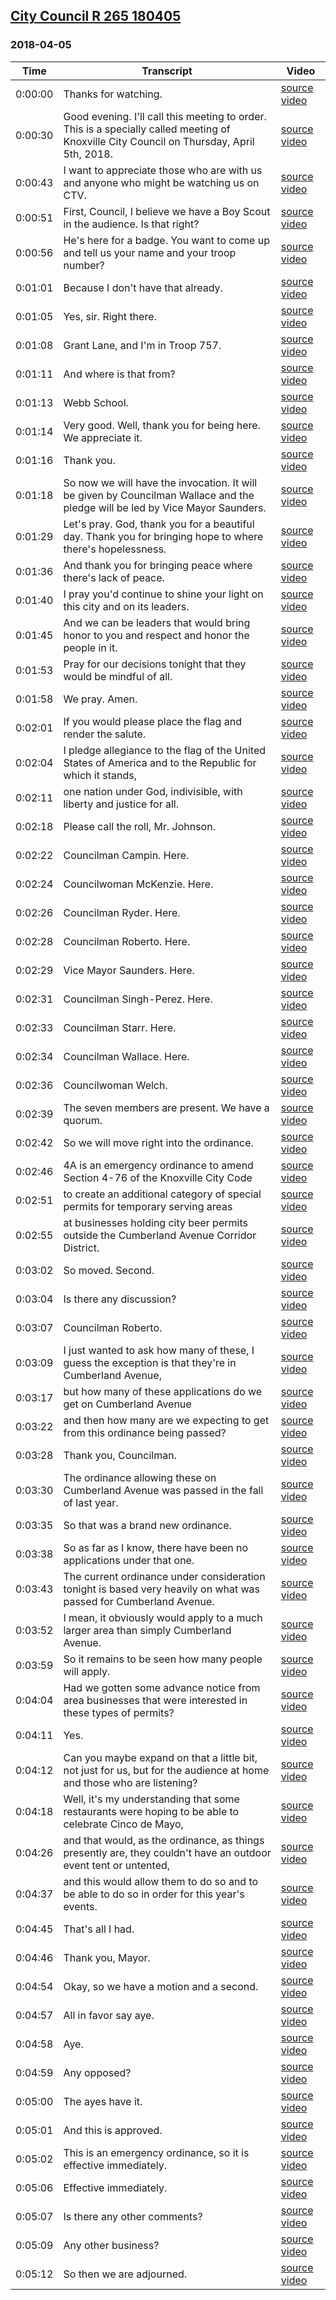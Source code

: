 ## [City Council R 265 180405](https://archive.org/details/CityCouncilR265180405)
### 2018-04-05
| Time| Transcript| Video|
|---------|-------------------------------------------------------------------------------------------------------------------------------------------|-----------------------------------------------------------------------------|
| 0:00:00| Thanks for watching.| [source video](https://archive.org/details/CityCouncilR265180405?start=0)|
| 0:00:30| Good evening. I'll call this meeting to order. This is a specially called meeting of Knoxville City Council on Thursday, April 5th, 2018.| [source video](https://archive.org/details/CityCouncilR265180405?start=30)|
| 0:00:43| I want to appreciate those who are with us and anyone who might be watching us on CTV.| [source video](https://archive.org/details/CityCouncilR265180405?start=43)|
| 0:00:51| First, Council, I believe we have a Boy Scout in the audience. Is that right?| [source video](https://archive.org/details/CityCouncilR265180405?start=51)|
| 0:00:56| He's here for a badge. You want to come up and tell us your name and your troop number?| [source video](https://archive.org/details/CityCouncilR265180405?start=56)|
| 0:01:01| Because I don't have that already.| [source video](https://archive.org/details/CityCouncilR265180405?start=61)|
| 0:01:05| Yes, sir. Right there.| [source video](https://archive.org/details/CityCouncilR265180405?start=65)|
| 0:01:08| Grant Lane, and I'm in Troop 757.| [source video](https://archive.org/details/CityCouncilR265180405?start=68)|
| 0:01:11| And where is that from?| [source video](https://archive.org/details/CityCouncilR265180405?start=71)|
| 0:01:13| Webb School.| [source video](https://archive.org/details/CityCouncilR265180405?start=73)|
| 0:01:14| Very good. Well, thank you for being here. We appreciate it.| [source video](https://archive.org/details/CityCouncilR265180405?start=74)|
| 0:01:16| Thank you.| [source video](https://archive.org/details/CityCouncilR265180405?start=76)|
| 0:01:18| So now we will have the invocation. It will be given by Councilman Wallace and the pledge will be led by Vice Mayor Saunders.| [source video](https://archive.org/details/CityCouncilR265180405?start=78)|
| 0:01:29| Let's pray. God, thank you for a beautiful day. Thank you for bringing hope to where there's hopelessness.| [source video](https://archive.org/details/CityCouncilR265180405?start=89)|
| 0:01:36| And thank you for bringing peace where there's lack of peace.| [source video](https://archive.org/details/CityCouncilR265180405?start=96)|
| 0:01:40| I pray you'd continue to shine your light on this city and on its leaders.| [source video](https://archive.org/details/CityCouncilR265180405?start=100)|
| 0:01:45| And we can be leaders that would bring honor to you and respect and honor the people in it.| [source video](https://archive.org/details/CityCouncilR265180405?start=105)|
| 0:01:53| Pray for our decisions tonight that they would be mindful of all.| [source video](https://archive.org/details/CityCouncilR265180405?start=113)|
| 0:01:58| We pray. Amen.| [source video](https://archive.org/details/CityCouncilR265180405?start=118)|
| 0:02:01| If you would please place the flag and render the salute.| [source video](https://archive.org/details/CityCouncilR265180405?start=121)|
| 0:02:04| I pledge allegiance to the flag of the United States of America and to the Republic for which it stands,| [source video](https://archive.org/details/CityCouncilR265180405?start=124)|
| 0:02:11| one nation under God, indivisible, with liberty and justice for all.| [source video](https://archive.org/details/CityCouncilR265180405?start=131)|
| 0:02:18| Please call the roll, Mr. Johnson.| [source video](https://archive.org/details/CityCouncilR265180405?start=138)|
| 0:02:22| Councilman Campin. Here.| [source video](https://archive.org/details/CityCouncilR265180405?start=142)|
| 0:02:24| Councilwoman McKenzie. Here.| [source video](https://archive.org/details/CityCouncilR265180405?start=144)|
| 0:02:26| Councilman Ryder. Here.| [source video](https://archive.org/details/CityCouncilR265180405?start=146)|
| 0:02:28| Councilman Roberto. Here.| [source video](https://archive.org/details/CityCouncilR265180405?start=148)|
| 0:02:29| Vice Mayor Saunders. Here.| [source video](https://archive.org/details/CityCouncilR265180405?start=149)|
| 0:02:31| Councilman Singh-Perez. Here.| [source video](https://archive.org/details/CityCouncilR265180405?start=151)|
| 0:02:33| Councilman Starr. Here.| [source video](https://archive.org/details/CityCouncilR265180405?start=153)|
| 0:02:34| Councilman Wallace. Here.| [source video](https://archive.org/details/CityCouncilR265180405?start=154)|
| 0:02:36| Councilwoman Welch.| [source video](https://archive.org/details/CityCouncilR265180405?start=156)|
| 0:02:39| The seven members are present. We have a quorum.| [source video](https://archive.org/details/CityCouncilR265180405?start=159)|
| 0:02:42| So we will move right into the ordinance.| [source video](https://archive.org/details/CityCouncilR265180405?start=162)|
| 0:02:46| 4A is an emergency ordinance to amend Section 4-76 of the Knoxville City Code| [source video](https://archive.org/details/CityCouncilR265180405?start=166)|
| 0:02:51| to create an additional category of special permits for temporary serving areas| [source video](https://archive.org/details/CityCouncilR265180405?start=171)|
| 0:02:55| at businesses holding city beer permits outside the Cumberland Avenue Corridor District.| [source video](https://archive.org/details/CityCouncilR265180405?start=175)|
| 0:03:02| So moved. Second.| [source video](https://archive.org/details/CityCouncilR265180405?start=182)|
| 0:03:04| Is there any discussion?| [source video](https://archive.org/details/CityCouncilR265180405?start=184)|
| 0:03:07| Councilman Roberto.| [source video](https://archive.org/details/CityCouncilR265180405?start=187)|
| 0:03:09| I just wanted to ask how many of these, I guess the exception is that they're in Cumberland Avenue,| [source video](https://archive.org/details/CityCouncilR265180405?start=189)|
| 0:03:17| but how many of these applications do we get on Cumberland Avenue| [source video](https://archive.org/details/CityCouncilR265180405?start=197)|
| 0:03:22| and then how many are we expecting to get from this ordinance being passed?| [source video](https://archive.org/details/CityCouncilR265180405?start=202)|
| 0:03:28| Thank you, Councilman.| [source video](https://archive.org/details/CityCouncilR265180405?start=208)|
| 0:03:30| The ordinance allowing these on Cumberland Avenue was passed in the fall of last year.| [source video](https://archive.org/details/CityCouncilR265180405?start=210)|
| 0:03:35| So that was a brand new ordinance.| [source video](https://archive.org/details/CityCouncilR265180405?start=215)|
| 0:03:38| So as far as I know, there have been no applications under that one.| [source video](https://archive.org/details/CityCouncilR265180405?start=218)|
| 0:03:43| The current ordinance under consideration tonight is based very heavily on what was passed for Cumberland Avenue.| [source video](https://archive.org/details/CityCouncilR265180405?start=223)|
| 0:03:52| I mean, it obviously would apply to a much larger area than simply Cumberland Avenue.| [source video](https://archive.org/details/CityCouncilR265180405?start=232)|
| 0:03:59| So it remains to be seen how many people will apply.| [source video](https://archive.org/details/CityCouncilR265180405?start=239)|
| 0:04:04| Had we gotten some advance notice from area businesses that were interested in these types of permits?| [source video](https://archive.org/details/CityCouncilR265180405?start=244)|
| 0:04:11| Yes.| [source video](https://archive.org/details/CityCouncilR265180405?start=251)|
| 0:04:12| Can you maybe expand on that a little bit, not just for us, but for the audience at home and those who are listening?| [source video](https://archive.org/details/CityCouncilR265180405?start=252)|
| 0:04:18| Well, it's my understanding that some restaurants were hoping to be able to celebrate Cinco de Mayo,| [source video](https://archive.org/details/CityCouncilR265180405?start=258)|
| 0:04:26| and that would, as the ordinance, as things presently are, they couldn't have an outdoor event tent or untented,| [source video](https://archive.org/details/CityCouncilR265180405?start=266)|
| 0:04:37| and this would allow them to do so and to be able to do so in order for this year's events.| [source video](https://archive.org/details/CityCouncilR265180405?start=277)|
| 0:04:45| That's all I had.| [source video](https://archive.org/details/CityCouncilR265180405?start=285)|
| 0:04:46| Thank you, Mayor.| [source video](https://archive.org/details/CityCouncilR265180405?start=286)|
| 0:04:54| Okay, so we have a motion and a second.| [source video](https://archive.org/details/CityCouncilR265180405?start=294)|
| 0:04:57| All in favor say aye.| [source video](https://archive.org/details/CityCouncilR265180405?start=297)|
| 0:04:58| Aye.| [source video](https://archive.org/details/CityCouncilR265180405?start=298)|
| 0:04:59| Any opposed?| [source video](https://archive.org/details/CityCouncilR265180405?start=299)|
| 0:05:00| The ayes have it.| [source video](https://archive.org/details/CityCouncilR265180405?start=300)|
| 0:05:01| And this is approved.| [source video](https://archive.org/details/CityCouncilR265180405?start=301)|
| 0:05:02| This is an emergency ordinance, so it is effective immediately.| [source video](https://archive.org/details/CityCouncilR265180405?start=302)|
| 0:05:06| Effective immediately.| [source video](https://archive.org/details/CityCouncilR265180405?start=306)|
| 0:05:07| Is there any other comments?| [source video](https://archive.org/details/CityCouncilR265180405?start=307)|
| 0:05:09| Any other business?| [source video](https://archive.org/details/CityCouncilR265180405?start=309)|
| 0:05:12| So then we are adjourned.| [source video](https://archive.org/details/CityCouncilR265180405?start=312)|
